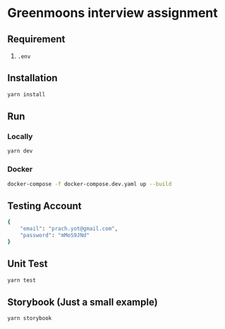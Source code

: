 # Greenmoons interview assignment

## Requirement

1. `.env`

## Installation

```sh
yarn install
```

## Run

### Locally

```sh
yarn dev
```

### Docker

```sh
docker-compose -f docker-compose.dev.yaml up --build
```

## Testing Account

```sh
{
    "email": "prach.yot@gmail.com",
    "password": "mMoS9JNd"
}
```

## Unit Test

```sh
yarn test
```

## Storybook (Just a small example)

```sh
yarn storybook
```
